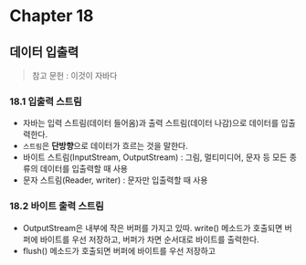 # Chapter 18
## 데이터 입출력
>참고 문헌 : 이것이 자바다

### 18.1 입출력 스트림
* 자바는 입력 스트림(데이터 들어옴)과 출력 스트림(데이터 나감)으로 데이터를 입출력한다.
* `스트림`은 **단방향**으로 데이터가 흐르는 것을 말한다.
* 바이트 스트림(InputStream, OutputStream) : 그림, 멀티미디어, 문자 등 모든 종류의 데이터를 입출력할 때 사용
* 문자 스트림(Reader, writer) : 문자만 입출력할 때 사용

### 18.2 바이트 출력 스트림
* OutputStream은 내부에 작은 버퍼를 가지고 있따. write() 메소드가 호출되면 버퍼에 바이트를 우선 저장하고, 버퍼가 차면 순서대로 바이트를 출력한다.
* flush() 메소드가 호출되면 버퍼에 바이트를 우선 저장하고 
